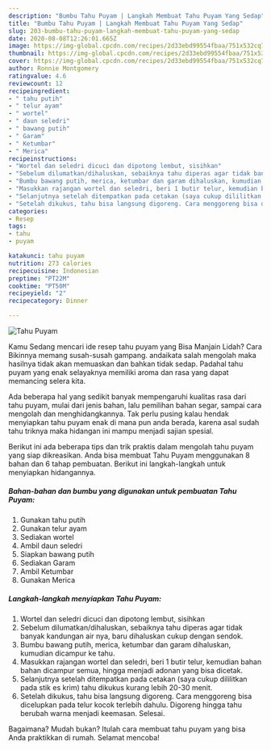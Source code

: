 ```yaml
---
description: "Bumbu Tahu Puyam | Langkah Membuat Tahu Puyam Yang Sedap"
title: "Bumbu Tahu Puyam | Langkah Membuat Tahu Puyam Yang Sedap"
slug: 203-bumbu-tahu-puyam-langkah-membuat-tahu-puyam-yang-sedap
date: 2020-08-08T12:26:01.665Z
image: https://img-global.cpcdn.com/recipes/2d33ebd99554fbaa/751x532cq70/tahu-puyam-foto-resep-utama.jpg
thumbnail: https://img-global.cpcdn.com/recipes/2d33ebd99554fbaa/751x532cq70/tahu-puyam-foto-resep-utama.jpg
cover: https://img-global.cpcdn.com/recipes/2d33ebd99554fbaa/751x532cq70/tahu-puyam-foto-resep-utama.jpg
author: Ronnie Montgomery
ratingvalue: 4.6
reviewcount: 12
recipeingredient:
- " tahu putih"
- " telur ayam"
- " wortel"
- " daun seledri"
- " bawang putih"
- " Garam"
- " Ketumbar"
- " Merica"
recipeinstructions:
- "Wortel dan seledri dicuci dan dipotong lembut, sisihkan"
- "Sebelum dilumatkan/dihaluskan, sebaiknya tahu diperas agar tidak banyak kandungan air nya, baru dihaluskan cukup dengan sendok."
- "Bumbu bawang putih, merica, ketumbar dan garam dihaluskan, kumudian dicampur ke tahu."
- "Masukkan rajangan wortel dan seledri, beri 1 butir telur, kemudian bahan bahan dicampur semua, hingga menjadi adonan yang bisa dicetak."
- "Selanjutnya setelah ditempatkan pada cetakan (saya cukup dililitkan pada stik es krim) tahu dikukus kurang lebih 20-30 menit."
- "Setelah dikukus, tahu bisa langsung digoreng. Cara menggoreng bisa dicelupkan pada telur kocok terlebih dahulu. Digoreng hingga tahu berubah warna menjadi keemasan. Selesai."
categories:
- Resep
tags:
- tahu
- puyam

katakunci: tahu puyam 
nutrition: 273 calories
recipecuisine: Indonesian
preptime: "PT22M"
cooktime: "PT50M"
recipeyield: "2"
recipecategory: Dinner

---
```



![Tahu Puyam](https://img-global.cpcdn.com/recipes/2d33ebd99554fbaa/751x532cq70/tahu-puyam-foto-resep-utama.jpg)

Kamu Sedang mencari ide resep tahu puyam yang Bisa Manjain Lidah? Cara Bikinnya memang susah-susah gampang. andaikata salah mengolah maka hasilnya tidak akan memuaskan dan bahkan tidak sedap. Padahal tahu puyam yang enak selayaknya memiliki aroma dan rasa yang dapat memancing selera kita.

Ada beberapa hal yang sedikit banyak mempengaruhi kualitas rasa dari tahu puyam, mulai dari jenis bahan, lalu pemilihan bahan segar, sampai cara mengolah dan menghidangkannya. Tak perlu pusing kalau hendak menyiapkan tahu puyam enak di mana pun anda berada, karena asal sudah tahu triknya maka hidangan ini mampu menjadi sajian spesial.




Berikut ini ada beberapa tips dan trik praktis dalam mengolah tahu puyam yang siap dikreasikan. Anda bisa membuat Tahu Puyam menggunakan 8 bahan dan 6 tahap pembuatan. Berikut ini langkah-langkah untuk menyiapkan hidangannya.

<!--inarticleads1-->

##### Bahan-bahan dan bumbu yang digunakan untuk pembuatan Tahu Puyam:

1. Gunakan  tahu putih
1. Gunakan  telur ayam
1. Sediakan  wortel
1. Ambil  daun seledri
1. Siapkan  bawang putih
1. Sediakan  Garam
1. Ambil  Ketumbar
1. Gunakan  Merica




<!--inarticleads2-->

##### Langkah-langkah menyiapkan Tahu Puyam:

1. Wortel dan seledri dicuci dan dipotong lembut, sisihkan
1. Sebelum dilumatkan/dihaluskan, sebaiknya tahu diperas agar tidak banyak kandungan air nya, baru dihaluskan cukup dengan sendok.
1. Bumbu bawang putih, merica, ketumbar dan garam dihaluskan, kumudian dicampur ke tahu.
1. Masukkan rajangan wortel dan seledri, beri 1 butir telur, kemudian bahan bahan dicampur semua, hingga menjadi adonan yang bisa dicetak.
1. Selanjutnya setelah ditempatkan pada cetakan (saya cukup dililitkan pada stik es krim) tahu dikukus kurang lebih 20-30 menit.
1. Setelah dikukus, tahu bisa langsung digoreng. Cara menggoreng bisa dicelupkan pada telur kocok terlebih dahulu. Digoreng hingga tahu berubah warna menjadi keemasan. Selesai.




Bagaimana? Mudah bukan? Itulah cara membuat tahu puyam yang bisa Anda praktikkan di rumah. Selamat mencoba!

